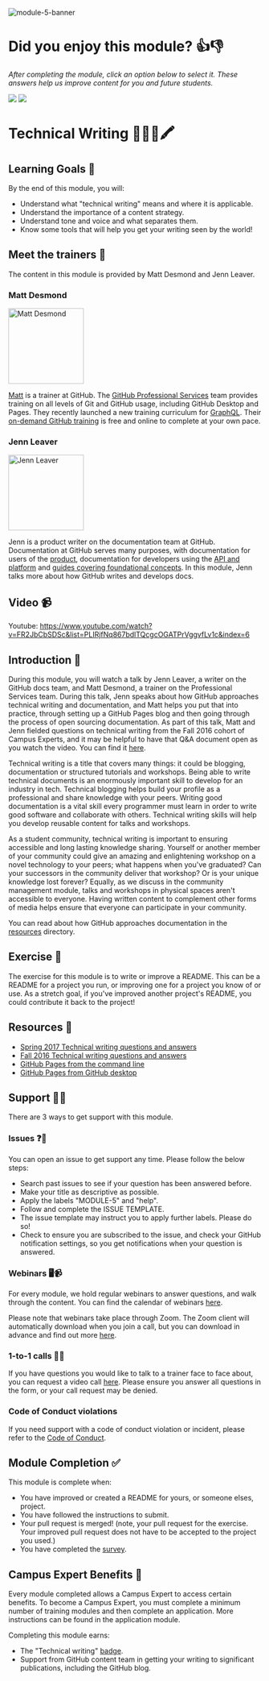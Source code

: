 ![module-5-banner](https://user-images.githubusercontent.com/1790822/28998941-31bc9226-7a05-11e7-98e2-07e604f90c07.png)

# Did you enjoy this module? 👍:-1:
_After completing the module, click an option below to select it. These answers help us improve content for you and future students._  

[![](https://m131jyck4m.execute-api.us-west-2.amazonaws.com/prod/poll/01BQ93C0JV9JMJA91TK6Y2QZJQ/I%20enjoyed%20this%20module)](https://m131jyck4m.execute-api.us-west-2.amazonaws.com/prod/poll/01BQ93C0JV9JMJA91TK6Y2QZJQ/I%20enjoyed%20this%20module/vote)
[![](https://m131jyck4m.execute-api.us-west-2.amazonaws.com/prod/poll/01BQ93C0JV9JMJA91TK6Y2QZJQ/I%20did%20not%20enjoy%20this%20module)](https://m131jyck4m.execute-api.us-west-2.amazonaws.com/prod/poll/01BQ93C0JV9JMJA91TK6Y2QZJQ/I%20did%20not%20enjoy%20this%20module/vote)

# Technical Writing 👩🏽‍💻🖍

## Learning Goals 🥅
By the end of this module, you will:
- Understand what "technical writing" means and where it is applicable.
- Understand the importance of a content strategy.
- Understand tone and voice and what separates them.
- Know some tools that will help you get your writing seen by the world!

## Meet the trainers 🍎

The content in this module is provided by Matt Desmond and Jenn Leaver.

### Matt Desmond
<img src="https://github.com/beardofedu.png" href="https://github.com/beardofedu" title="Matt Desmond" width="150"></img>

[Matt](https://github.com/beardofedu) is a trainer at GitHub. The [GitHub Professional Services](https://services.github.com/training/) team provides training on all levels of Git and GitHub usage, including GitHub Desktop and Pages. They recently launched a new training curriculum for [GraphQL](https://services.github.com/on-demand/graphql/). Their [on-demand GitHub training](https://services.github.com/on-demand/intro-to-github/) is free and online to complete at your own pace.

### Jenn Leaver
<img src="https://github.com/jleaver.png" href="https://github.com/jleaver" title="Jenn Leaver" width="150"></img>

Jenn is a product writer on the documentation team at GitHub. Documentation at GitHub serves many purposes, with documentation for users of the [product](https://help.github.com), documentation for developers using the [API and platform](https://developers.github.com) and [guides covering foundational concepts](https://guides.github.com). In this module, Jenn talks more about how GitHub writes and develops docs.

## Video 📹

Youtube: https://www.youtube.com/watch?v=FR2JbCbSDSc&list=PLIRjfNq867bdlTQcgcOGATPrVggvfLv1c&index=6

## Introduction 👋

During this module, you will watch a talk by Jenn Leaver, a writer on the GitHub docs team, and Matt Desmond, a trainer on the Professional Services team. During this talk, Jenn speaks about how GitHub approaches technical writing and documentation, and Matt helps you put that into practice, through setting up a GitHub Pages blog and then going through the process of open sourcing documentation. As part of this talk, Matt and Jenn fielded questions on technical writing from the Fall 2016 cohort of Campus Experts, and it may be helpful to have that Q&A document open as you watch the video. You can find it [here](https://github.com/campus-experts/fall-2016/blob/master/docs/technical-writing-answers.md).

Technical writing is a title that covers many things: it could be blogging, documentation or structured tutorials and workshops. Being able to write technical documents is an enormously important skill to develop for an industry in tech. Technical blogging helps build your profile as a professional and share knowledge with your peers. Writing good documentation is a vital skill every programmer must learn in order to write good software and collaborate with others. Technical writing skills will help you develop reusable content for talks and workshops.

As a student community, technical writing is important to ensuring accessible and long lasting knowledge sharing. Yourself or another member of your community could give an amazing and enlightening workshop on a novel technology to your peers; what happens when you've graduated? Can your successors in the community deliver that workshop? Or is your unique knowledge lost forever? Equally, as we discuss in the community management module, talks and workshops in physical spaces aren't accessible to everyone. Having written content to complement other forms of media helps ensure that everyone can participate in your community.

You can read about how GitHub approaches documentation in the [resources](resources/) directory.

## Exercise 📝

The exercise for this module is to write or improve a README. This can be a README for a project you run, or improving one for a project you know of or use. As a stretch goal, if you've improved another project's README, you could contribute it back to the project!

## Resources 📖

- [Spring 2017 Technical writing questions and answers](https://github.com/campus-experts/spring-2017/issues/25#issuecomment-294971349)
- [Fall 2016 Technical writing questions and answers](https://github.com/campus-experts/fall-2016/blob/master/docs/technical-writing-answers.md)
- [GitHub Pages from the command line](https://services.github.com/on-demand/github-cli/)
- [GitHub Pages from GitHub desktop](https://services.github.com/on-demand/github-desktop/)

## Support 🙋🏿

There are 3 ways to get support with this module.

### Issues ❓💬

You can open an issue to get support any time. Please follow the below steps:
- Search past issues to see if your question has been answered before.
- Make your title as descriptive as possible.
- Apply the labels "MODULE-5" and "help".
- Follow and complete the ISSUE TEMPLATE.
- The issue template may instruct you to apply further labels. Please do so!
- Check to ensure you are subscribed to the issue, and check your GitHub notification settings, so you get notifications when your question is answered.

### Webinars 🖥📹

For every module, we hold regular webinars to answer questions, and walk through the content.
You can find the calendar of webinars [here](https://calendar.google.com/calendar/ical/github.com_ei82gchda2egevr7aukq6uj1f0%40group.calendar.google.com/public/basic.ics).  

Please note that webinars take place through Zoom. The Zoom client will automatically download when you join a call, but you can download in advance and find out more [here](https://zoom.us/download).

### 1-to-1 calls 💖📞

If you have questions you would like to talk to a trainer face to face about, you can request a video call [here](https://calendly.com/joenash/campus-experts-support). Please ensure you answer all questions in the form, or your call request may be denied.

### Code of Conduct violations

If you need support with a code of conduct violation or incident, please refer to the [Code of Conduct](../CODE_OF_CONDUCT.md).

## Module Completion ✅

This module is complete when:
- You have improved or created a README for yours, or someone elses, project.
- You have followed the instructions to submit.
- Your pull request is merged! (note, your pull request for the exercise. Your improved pull request does not have to be accepted to the project you used.)
- You have completed the [survey](https://goo.gl/forms/yWLpRp4xycPs6PKS2).

## Campus Expert Benefits 🏅

Every module completed allows a Campus Expert to access certain benefits. To become a Campus Expert, you must complete a minimum number of training modules and then complete an application. More instructions can be found in the application module.

Completing this module earns:
- The "Technical writing" [badge](../docs/badges.md).
- Support from GitHub content team in getting your writing to significant publications, including the GitHub blog.  
